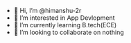 - 👋 Hi, I’m @himanshu-2r
- 👀 I’m interested in  App Devlopment
- 🌱 I’m currently learning  B.tech(ECE)
- 💞️ I’m looking to collaborate on  nothing 

